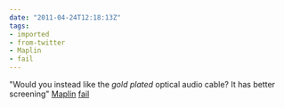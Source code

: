 ```yaml
---
date: "2011-04-24T12:18:13Z"
tags:
- imported
- from-twitter
- Maplin
- fail
---
```

"Would you instead like the *gold plated* optical audio cable? It has better screening" [Maplin](/tags/Maplin) [fail](/tags/fail)
